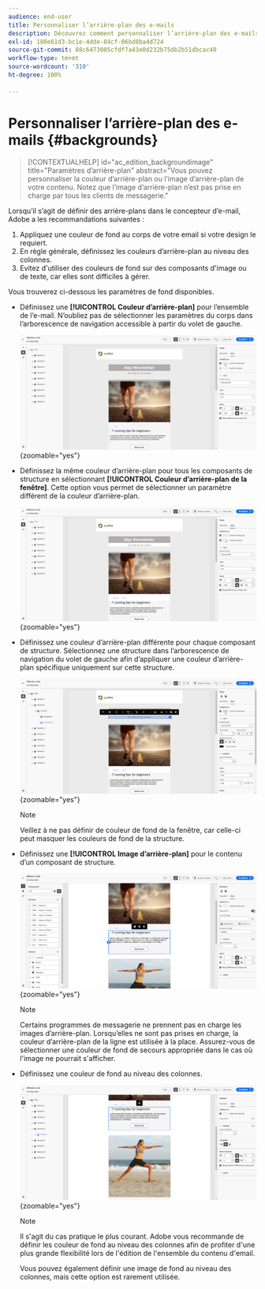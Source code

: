 ```yaml
---
audience: end-user
title: Personnaliser l’arrière-plan des e-mails
description: Découvrez comment personnaliser l’arrière-plan des e-mails.
exl-id: 180e61d3-bc1e-4dde-84cf-06bd8ba4d724
source-git-commit: 88c6473005cfdf7a43e0d232b75db2b51dbcac40
workflow-type: tm+mt
source-wordcount: '310'
ht-degree: 100%

---
```


# Personnaliser l’arrière-plan des e-mails {#backgrounds}

>[!CONTEXTUALHELP]
>id="ac_edition_backgroundimage"
>title="Paramètres d’arrière-plan"
>abstract="Vous pouvez personnaliser la couleur d’arrière-plan ou l’image d’arrière-plan de votre contenu. Notez que l’image d’arrière-plan n’est pas prise en charge par tous les clients de messagerie."

Lorsqu’il s’agit de définir des arrière-plans dans le concepteur d’e-mail, Adobe a les recommandations suivantes :

1. Appliquez une couleur de fond au corps de votre email si votre design le requiert.
1. En règle générale, définissez les couleurs d’arrière-plan au niveau des colonnes.
1. Evitez d&#39;utiliser des couleurs de fond sur des composants d&#39;image ou de texte, car elles sont difficiles à gérer.

Vous trouverez ci-dessous les paramètres de fond disponibles.

* Définissez une **[!UICONTROL Couleur d’arrière-plan]** pour l’ensemble de l’e-mail. N’oubliez pas de sélectionner les paramètres du corps dans l’arborescence de navigation accessible à partir du volet de gauche.

  ![](assets/background_1.png){zoomable=&quot;yes&quot;}

* Définissez la même couleur d’arrière-plan pour tous les composants de structure en sélectionnant **[!UICONTROL Couleur d’arrière-plan de la fenêtre]**. Cette option vous permet de sélectionner un paramètre différent de la couleur d’arrière-plan.

  ![](assets/background_2.png){zoomable=&quot;yes&quot;}

* Définissez une couleur d’arrière-plan différente pour chaque composant de structure. Sélectionnez une structure dans l’arborescence de navigation du volet de gauche afin d’appliquer une couleur d’arrière-plan spécifique uniquement sur cette structure.

  ![](assets/background_3.png){zoomable=&quot;yes&quot;}

  >[!NOTE]
  >
  >Veillez à ne pas définir de couleur de fond de la fenêtre, car celle-ci peut masquer les couleurs de fond de la structure.

* Définissez une **[!UICONTROL Image d’arrière-plan]** pour le contenu d’un composant de structure.

  ![](assets/background_4.png){zoomable=&quot;yes&quot;}

  >[!NOTE]
  >
  >Certains programmes de messagerie ne prennent pas en charge les images d’arrière-plan. Lorsqu’elles ne sont pas prises en charge, la couleur d’arrière-plan de la ligne est utilisée à la place. Assurez-vous de sélectionner une couleur de fond de secours appropriée dans le cas où l&#39;image ne pourrait s&#39;afficher.

* Définissez une couleur de fond au niveau des colonnes.

  ![](assets/background_5.png){zoomable=&quot;yes&quot;}

  >[!NOTE]
  >
  >Il s&#39;agit du cas pratique le plus courant. Adobe vous recommande de définir les couleur de fond au niveau des colonnes afin de profiter d&#39;une plus grande flexibilité lors de l&#39;édition de l&#39;ensemble du contenu d&#39;email.

  Vous pouvez également définir une image de fond au niveau des colonnes, mais cette option est rarement utilisée.
